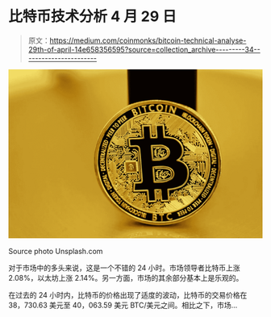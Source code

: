 # 比特币技术分析 4 月 29 日

> 原文：<https://medium.com/coinmonks/bitcoin-technical-analyse-29th-of-april-14e658356595?source=collection_archive---------34----------------------->

![](img/9c27b34a849f01bbca7541ba5d14d19a.png)

Source photo Unsplash.com

对于市场中的多头来说，这是一个不错的 24 小时。市场领导者比特币上涨 2.08%，以太坊上涨 2.14%。另一方面，市场的其余部分基本上是乐观的。

在过去的 24 小时内，比特币的价格出现了适度的波动，比特币的交易价格在 38，730.63 美元至 40，063.59 美元 BTC/美元之间。相比之下，市场…